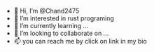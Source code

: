 - 👋 Hi, I’m @Chand2475
- 👀 I’m interested in rust programing
- 🌱 I’m currently learning ...
- 💞️ I’m looking to collaborate on ...
- 📫 you can reach me by click on link in my bio

<!---
Chand2475/Chand2475 is a ✨ special ✨ repository because its `README.md` (this file) appears on your GitHub profile.
You can click the Preview link to take a look at your changes.
--->
